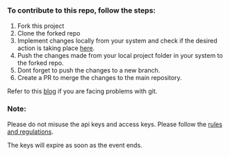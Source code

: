 # 

### To contribute to this repo, follow the steps:

1. Fork this project
2. Clone the forked repo
3. Implement changes locally from your system and check if the desired action is taking place [here](https://twitter.com/Jotaro07115318).
4. Push the changes made from your local project folder in your system to the forked repo.
5. Dont forget to push the changes to a new branch.
6. Create a PR to merge the changes to the main repository.

Refer to this [blog](https://www.rowjee.com/blog/git_up_and_running) if you are facing problems with git.

### Note:

Please do not misuse the api keys and access keys. Please follow the [rules and regulations](https://help.twitter.com/en/rules-and-policies/twitter-automation). 

The keys will expire as soon as the event ends.
